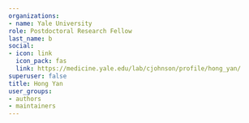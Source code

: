 ```yaml
---
organizations:
- name: Yale University
role: Postdoctoral Research Fellow
last_name: b
social:
- icon: link
  icon_pack: fas
  link: https://medicine.yale.edu/lab/cjohnson/profile/hong_yan/
superuser: false
title: Hong Yan
user_groups:
- authors
- maintainers
---
```


